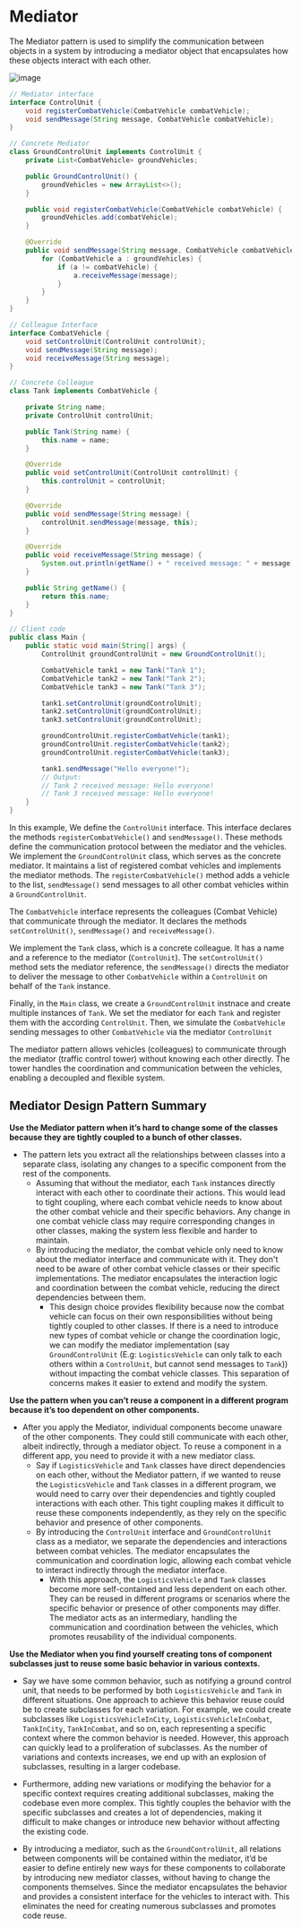 # Mediator
The Mediator pattern is used to simplify the communication between objects in a system by introducing a mediator object that encapsulates how these objects interact with each other.

![image](https://github.com/boushphong/Design-Patterns/assets/59940078/dc3436d3-0a58-42a6-9230-2f8c5a5f9ed5)

```java
// Mediator interface
interface ControlUnit {
    void registerCombatVehicle(CombatVehicle combatVehicle);
    void sendMessage(String message, CombatVehicle combatVehicle);
}

// Concrete Mediator
class GroundControlUnit implements ControlUnit {
    private List<CombatVehicle> groundVehicles;

    public GroundControlUnit() {
        groundVehicles = new ArrayList<>();
    }

    public void registerCombatVehicle(CombatVehicle combatVehicle) {
        groundVehicles.add(combatVehicle);
    }

    @Override
    public void sendMessage(String message, CombatVehicle combatVehicle) {
        for (CombatVehicle a : groundVehicles) {
            if (a != combatVehicle) {
                a.receiveMessage(message);
            }
        }
    }
}

// Colleague Interface
interface CombatVehicle {
    void setControlUnit(ControlUnit controlUnit);
    void sendMessage(String message);
    void receiveMessage(String message);
}

// Concrete Colleague
class Tank implements CombatVehicle {

    private String name;
    private ControlUnit controlUnit;

    public Tank(String name) {
        this.name = name;
    }

    @Override
    public void setControlUnit(ControlUnit controlUnit) {
        this.controlUnit = controlUnit;
    }

    @Override
    public void sendMessage(String message) {
        controlUnit.sendMessage(message, this);
    }

    @Override
    public void receiveMessage(String message) {
        System.out.println(getName() + " received message: " + message);
    }

    public String getName() {
        return this.name;
    }
}

// Client code
public class Main {
    public static void main(String[] args) {
        ControlUnit groundControlUnit = new GroundControlUnit();

        CombatVehicle tank1 = new Tank("Tank 1");
        CombatVehicle tank2 = new Tank("Tank 2");
        CombatVehicle tank3 = new Tank("Tank 3");

        tank1.setControlUnit(groundControlUnit);
        tank2.setControlUnit(groundControlUnit);
        tank3.setControlUnit(groundControlUnit);

        groundControlUnit.registerCombatVehicle(tank1);
        groundControlUnit.registerCombatVehicle(tank2);
        groundControlUnit.registerCombatVehicle(tank3);

        tank1.sendMessage("Hello everyone!");
        // Output:
        // Tank 2 received message: Hello everyone!
        // Tank 3 received message: Hello everyone!
    }
}
```

In this example, We define the `ControlUnit` interface. This interface declares the methods `registerCombatVehicle()` and `sendMessage()`. These methods define the communication protocol between the mediator and the vehicles. We implement the `GroundControlUnit` class, which serves as the concrete mediator. It maintains a list of registered combat vehicles and implements the mediator methods. The `registerCombatVehicle()` method adds a vehicle to the list, `sendMessage()` send messages to all other combat vehicles within a `GroundControlUnit`.

The `CombatVehicle` interface represents the colleagues (Combat Vehicle) that communicate through the mediator. It declares the methods `setControlUnit()`, `sendMessage()` and `receiveMessage()`.

We implement the `Tank` class, which is a concrete colleague. It has a name and a reference to the mediator (`ControlUnit`). The `setControlUnit()` method sets the mediator reference, the `sendMessage()` directs the mediator to deliver the message to other `CombatVehicle` within a `ControlUnit` on behalf of the `Tank` instance.

Finally, in the `Main` class, we create a `GroundControlUnit` instnace and create multiple instances of `Tank`. We set the mediator for each `Tank` and register them with the according `ControlUnit`. Then, we simulate the `CombatVehicle` sending messages to other `CombatVehicle` via the mediator `ControlUnit`

The mediator pattern allows vehicles (colleagues) to communicate through the mediator (traffic control tower) without knowing each other directly. The tower handles the coordination and communication between the vehicles, enabling a decoupled and flexible system.

## Mediator Design Pattern Summary
**Use the Mediator pattern when it’s hard to change some of the classes because they are tightly coupled to a bunch of other classes.**

- The pattern lets you extract all the relationships between classes into a separate class, isolating any changes to a specific component from the rest of the components.
    - Assuming that without the mediator, each `Tank` instances directly interact with each other to coordinate their actions. This would lead to tight coupling, where each combat vehicle needs to know about the other combat vehicle and their specific behaviors. Any change in one combat vehicle class may require corresponding changes in other classes, making the system less flexible and harder to maintain.
    - By introducing the mediator, the combat vehicle only need to know about the mediator interface and communicate with it. They don't need to be aware of other combat vehicle classes or their specific implementations. The mediator encapsulates the interaction logic and coordination between the combat vehicle, reducing the direct dependencies between them.
        - This design choice provides flexibility because now the combat vehicle can focus on their own responsibilities without being tightly coupled to other classes. If there is a need to introduce new types of combat vehicle or change the coordination logic, we can modify the mediator implementation (say `GroundControlUnit` (E.g: `LogisticsVehicle` can only talk to each others within a `ControlUnit`, but cannot send messages to `Tank`)) without impacting the combat vehicle classes. This separation of concerns makes it easier to extend and modify the system.

**Use the pattern when you can’t reuse a component in a different program because it’s too dependent on other components.**

- After you apply the Mediator, individual components become unaware of the other components. They could still communicate with each other, albeit indirectly, through a mediator object. To reuse a component in a different app, you need to provide it with a new mediator class.
    - Say if `LogisticsVehicle` and `Tank` classes have direct dependencies on each other, without the Mediator pattern, if we wanted to reuse the `LogisticsVehicle` and `Tank` classes in a different program, we would need to carry over their dependencies and tightly coupled interactions with each other. This tight coupling makes it difficult to reuse these components independently, as they rely on the specific behavior and presence of other components.
    - By introducing the `ControlUnit` interface and `GroundControlUnit` class as a mediator, we separate the dependencies and interactions between combat vehicles. The mediator encapsulates the communication and coordination logic, allowing each combat vehicle to interact indirectly through the mediator interface.
        - With this approach, the `LogisticsVehicle` and `Tank` classes become more self-contained and less dependent on each other. They can be reused in different programs or scenarios where the specific behavior or presence of other components may differ. The mediator acts as an intermediary, handling the communication and coordination between the vehicles, which promotes reusability of the individual components.

**Use the Mediator when you find yourself creating tons of component subclasses just to reuse some basic behavior in various contexts.**

- Say we have some common behavior, such as notifying a ground control unit, that needs to be performed by both `LogisticsVehicle` and `Tank` in different situations. One approach to achieve this behavior reuse could be to create subclasses for each variation. For example, we could create subclasses like `LogisticsVehicleInCity`, `LogisticsVehicleInCombat`, `TankInCity`, `TankInCombat`, and so on, each representing a specific context where the common behavior is needed. However, this approach can quickly lead to a proliferation of subclasses. As the number of variations and contexts increases, we end up with an explosion of subclasses, resulting in a larger codebase.
- Furthermore, adding new variations or modifying the behavior for a specific context requires creating additional subclasses, making the codebase even more complex. This tightly couples the behavior with the specific subclasses and creates a lot of dependencies, making it difficult to make changes or introduce new behavior without affecting the existing code.

- By introducing a mediator, such as the `GroundControlUnit`, all relations between components will be contained within the mediator, it’d be easier to define entirely new ways for these components to collaborate by introducing new mediator classes, without having to change the components themselves. Since the mediator encapsulates the behavior and provides a consistent interface for the vehicles to interact with. This eliminates the need for creating numerous subclasses and promotes code reuse.
